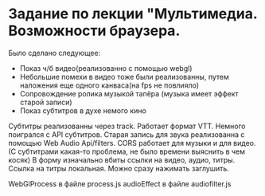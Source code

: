 # Задание по лекции "Мультимедиа. Возможности браузера. 
Было сделано следующее:
- Показ ч/б видео(реализованно с помощью webgl)
- Небольшие помехи в видео тоже были реализованны, путем наложения еще одного канваса(на fps не повлияло)
- Сопровождение ролика музыкой тапёра (музыка имеет эффект старой записи) 
- Показ субтитров в духе немого кино

Субтитры реализованны через track. Работает формат VTT. Немного поигрался с API субтитров.
Старая запись для звука реализованна с помощью Web Audio Api/filters.
CORS работает для музыки и для видео. (С субтитрами какая-то проблема, не было времени выяснить в чем косяк)
В форму изначально вбиты ссылки на видео, аудио, титры. Ссылка на титры локальная. Можно сразу нажимать заглушить.

WebGlProcess в файле process.js
audioEffect в файле audiofilter.js

